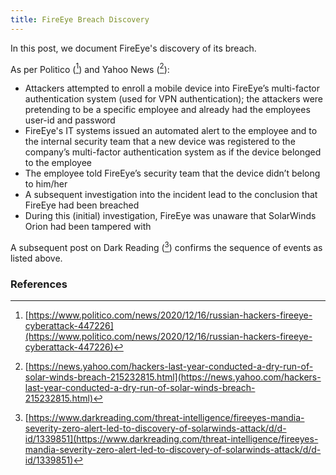```yaml
---
title: FireEye Breach Discovery
---
```


In this post, we document FireEye's discovery of its breach.

As per Politico ([^politico20201217]) and Yahoo News ([^yn20201218]):
* Attackers attempted to enroll a mobile device into FireEye’s multi-factor authentication system (used for VPN authentication); the attackers were pretending to be a specific employee and already had the employees user-id and password
* FireEye's IT systems issued an automated alert to the employee and to the internal security team that a new device was registered to the company’s multi-factor authentication system as if the device belonged to the employee
* The employee told FireEye’s security team that the device didn’t belong to him/her
* A subsequent investigation into the incident lead to the conclusion that FireEye had been breached
* During this (initial) investigation, FireEye was unaware that SolarWinds Orion had been tampered with

A subsequent post on Dark Reading ([^dr20210107]) confirms the sequence of events as listed above.

### References
[^politico20201217]: [https://www.politico.com/news/2020/12/16/russian-hackers-fireeye-cyberattack-447226](https://www.politico.com/news/2020/12/16/russian-hackers-fireeye-cyberattack-447226)
[^yn20201218]: [https://news.yahoo.com/hackers-last-year-conducted-a-dry-run-of-solar-winds-breach-215232815.html](https://news.yahoo.com/hackers-last-year-conducted-a-dry-run-of-solar-winds-breach-215232815.html)
[^dr20210107]: [https://www.darkreading.com/threat-intelligence/fireeyes-mandia-severity-zero-alert-led-to-discovery-of-solarwinds-attack/d/d-id/1339851](https://www.darkreading.com/threat-intelligence/fireeyes-mandia-severity-zero-alert-led-to-discovery-of-solarwinds-attack/d/d-id/1339851)
